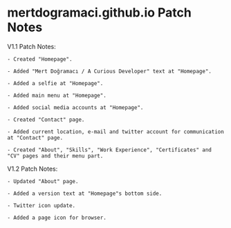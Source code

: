 # mertdogramaci.github.io Patch Notes
V1.1 Patch Notes:
  
    - Created "Homepage".
    
    - Added "Mert Doğramacı / A Curious Developer" text at "Homepage".
    
    - Added a selfie at "Homepage".
    
    - Added main menu at "Homepage".
    
    - Added social media accounts at "Homepage".
  
    - Created "Contact" page.
    
    - Added current location, e-mail and twitter account for communication at "Contact" page.
  
    - Created "About", "Skills", "Work Experience", "Certificates" and "CV" pages and their menu part.



V1.2 Patch Notes:

    - Updated "About" page.
  
    - Added a version text at "Homepage"s bottom side.
  
    - Twitter icon update.
  
    - Added a page icon for browser.
